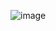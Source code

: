 ![image](https://user-images.githubusercontent.com/96372145/150660136-b5a889cf-d332-4775-935b-54f048089d68.png)
